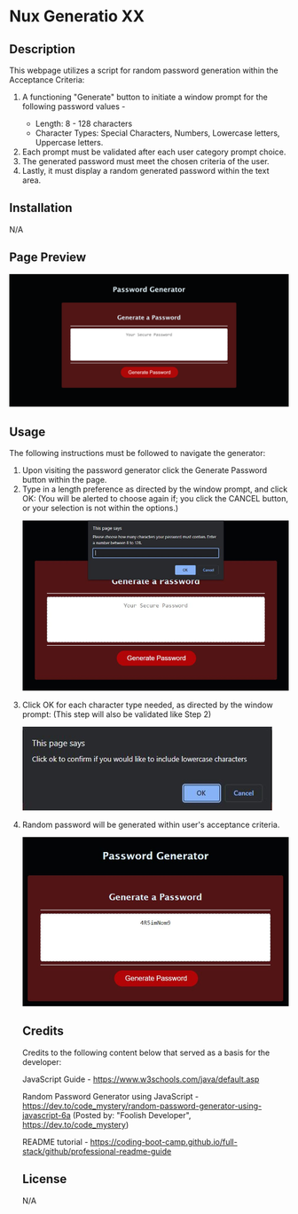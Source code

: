 # Nux Generatio XX

## Description

This webpage utilizes a script for random password generation within the Acceptance Criteria:

<ol>
    <li>A functioning "Generate" button to initiate a window prompt for the following password values - </li>
        <ul>
        <li>Length: 8 - 128 characters</li>
        <li>Character Types: Special Characters, Numbers, Lowercase letters, Uppercase letters.</li>
        </ul>
    <li>Each prompt must be validated after each user category prompt choice.</li>    
    <li>The generated password must meet the chosen criteria of the user.</li>
    <li>Lastly, it must display a random generated password within the text area.</li>    
</ol>

## Installation

N/A

## Page Preview

![Webpage screenshot](./assets/images/screenshot-initial.png)

## Usage

The following instructions must be followed to navigate the generator:

<ol>
<li>Upon visiting the password generator click the Generate Password button within the page. </li>

<li>Type in a length preference as directed by the window prompt, and click OK: (You will be alerted to choose again if; you click the CANCEL button, or your selection is not within the options.)

![Length Window Prompt](./assets/images/LengthPrompt.JPG)</li>

<li>Click OK for each character type needed, as directed by the window prompt: (This step will also be validated like Step 2) </li>

![Character Type Window one](./assets/images/CharacterPrompt.JPG)

<li>Random password will be generated within user's acceptance criteria.

![Password Sample](./assets/images/PasswordSample.JPG)

## Credits

Credits to the following content below that served as a basis for the developer:

JavaScript Guide - https://www.w3schools.com/java/default.asp

Random Password Generator using JavaScript - https://dev.to/code_mystery/random-password-generator-using-javascript-6a (Posted by: "Foolish Developer", https://dev.to/code_mystery)


README tutorial - https://coding-boot-camp.github.io/full-stack/github/professional-readme-guide


## License

N/A